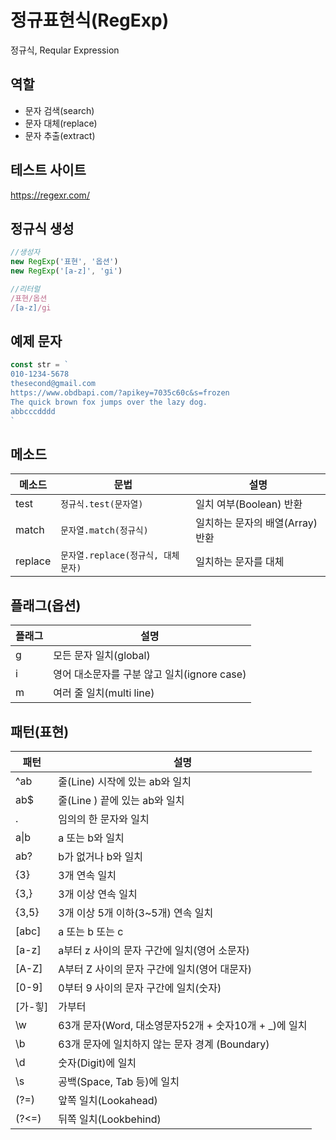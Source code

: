 # 정규표현식(RegExp)

정규식, Reqular Expression 

## 역할

- 문자 검색(search)
- 문자 대체(replace)
- 문자 추출(extract)

## 테스트 사이트 

https://regexr.com/

## 정규식 생성

```js
//생성자
new RegExp('표현', '옵션')
new RegExp('[a-z]', 'gi')

//리터럴
/표현/옵션
/[a-z]/gi
```

## 예제 문자 

```js
const str = `
010-1234-5678
thesecond@gmail.com
https://www.obdbapi.com/?apikey=7035c60c&s=frozen
The quick brown fox jumps over the lazy dog.
abbcccdddd
`
```

## 메소드

메소드 | 문법 | 설명
--|--|--
test | `정규식.test(문자열)` | 일치 여부(Boolean) 반환
match | `문자열.match(정규식)` | 일치하는 문자의 배열(Array) 반환
replace | `문자열.replace(정규식, 대체문자)` | 일치하는 문자를 대체

## 플래그(옵션)

플래그 | 설명
--|--
g | 모든 문자 일치(global) 
i | 영어 대소문자를 구분 않고 일치(ignore case) 
m | 여러 줄 일치(multi line)

## 패턴(표현)

패턴 |  설명
--|--
^ab | 줄(Line) 시작에 있는 ab와 일치 
 ab$ | 줄(Line ) 끝에 있는 ab와 일치
 . | 임의의 한 문자와 일치
 a&verbar;b | a 또는 b와 일치 
 ab? | b가 없거나 b와 일치
 {3} | 3개 연속 일치 
 {3,} | 3개 이상 연속 일치 
 {3,5} | 3개 이상 5개 이하(3~5개) 연속 일치
[abc] | a 또는 b 또는 c
[a-z] | a부터 z 사이의 문자 구간에 일치(영어 소문자)  
[A-Z] | A부터 Z 사이의 문자 구간에 일치(영어 대문자)
[0-9] | 0부터  9 사이의 문자 구간에 일치(숫자)
[가-힣] | 가부터 
\w | 63개 문자(Word, 대소영문자52개 + 숫자10개 + _)에 일치
\b | 63개 문자에 일치하지 않는 문자 경계 (Boundary)
\d | 숫자(Digit)에 일치
\s | 공백(Space, Tab 등)에 일치
(?=) | 앞쪽 일치(Lookahead)
(?<=) | 뒤쪽 일치(Lookbehind)